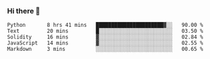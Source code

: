 ### Hi there 👋


<!--START_SECTION:waka-->
```text
Python       8 hrs 41 mins   ██████████████████████▓░░   90.00 % 
Text         20 mins         █░░░░░░░░░░░░░░░░░░░░░░░░   03.50 % 
Solidity     16 mins         ▓░░░░░░░░░░░░░░░░░░░░░░░░   02.84 % 
JavaScript   14 mins         ▓░░░░░░░░░░░░░░░░░░░░░░░░   02.55 % 
Markdown     3 mins          ░░░░░░░░░░░░░░░░░░░░░░░░░   00.65 % 
```
<!--END_SECTION:waka-->
<!--
**jimtje/jimtje** is a ✨ _special_ ✨ repository because its `README.md` (this file) appears on your GitHub profile.


Here are some ideas to get you started:

- 🔭 I’m currently working on ...
- 🌱 I’m currently learning ...
- 👯 I’m looking to collaborate on ...
- 🤔 I’m looking for help with ...
- 💬 Ask me about ...
- 📫 How to reach me: ...
- 😄 Pronouns: ...
- ⚡ Fun fact: ...
-->
